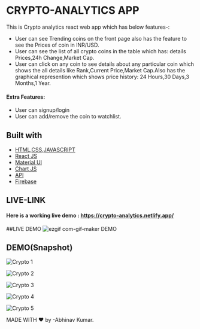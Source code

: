 
# CRYPTO-ANALYTICS APP

This is Crypto analytics react web app which has below features-:

- User can see Trending coins on the front page also has the feature to see the Prices of coin in INR/USD.
- User can see the list of all crypto coins in the table which has: details Prices,24h Change,Market Cap.
- User can click on any coin to see details about any particular coin which shows the all details like Rank,Current Price,Market Cap.Also has the graphical represention which shows price history: 24 Hours,30 Days,3 Months,1 Year.
#### Extra Features:
- User can signup/login
- User can add/remove the coin to watchlist.

## Built with 
- [HTML,CSS,JAVASCRIPT](https://developer.mozilla.org/en-US/)
- [React JS](https://reactjs.org/)
- [Material UI](https://v4.mui.com/)
- [Chart JS](https://reactchartjs.github.io/react-chartjs-2/#/)
- [API](https://www.coingecko.com/en/api/documentation)
- [Firebase](https://firebase.google.com/)


## LIVE-LINK

#### Here is a working live demo :  https://crypto-analytics.netlify.app/


##LIVE DEMO
![ezgif com-gif-maker](https://user-images.githubusercontent.com/48747218/200301471-75517ec2-50d4-4842-80f3-8cdc7ae9aee5.gif)
DEMO




## DEMO(Snapshot)

![Crypto 1](https://user-images.githubusercontent.com/48747218/200300901-509c25f7-c39c-40a7-9086-52960649f817.png)

![Crypto 2](https://user-images.githubusercontent.com/48747218/200300912-9e6fa87c-9349-49ef-8555-f84d87bbfe3b.png)

![Crypto 3](https://user-images.githubusercontent.com/48747218/200300929-3d151765-4c2d-46fc-b2da-008fe73ee2ea.png)

![Crypto 4](https://user-images.githubusercontent.com/48747218/200300947-2e557625-4598-45ec-b84c-ae6b29155a14.png)

![Crypto 5](https://user-images.githubusercontent.com/48747218/200301356-8166b259-efa4-41f5-92a8-a7b5b87cf0cf.png)


MADE WITH ❤️ by -Abhinav Kumar.


